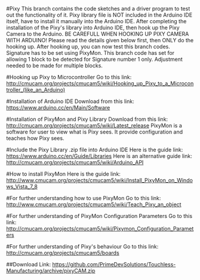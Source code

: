 #Pixy
This branch contains the code sketches and a driver program to test out the functionality of it.
Pixy library file is NOT included in the Arduino IDE itself, have to install it manually into the Arduino IDE.
After completing the installation of the Pixy's library into Arduino IDE, then hook up the Pixy Camera to the Arduino.
BE CAREFULL WHEN HOOKING UP PIXY CAMERA WITH ARDUINO! Please read the details given below first, then ONLY do the hooking up.
After hooking up, you can now test this branch codes. 
Signature has to be set using PixyMon. This branch code has set for allowing 1 block to be detected for Signature number 1 only. Adjustment needed to be made for multiple blocks.

#Hooking up Pixy to Microcontroller
Go to this link: http://cmucam.org/projects/cmucam5/wiki/Hooking_up_Pixy_to_a_Microcontroller_(like_an_Arduino)

#Installation of Arduino IDE
Download from this link: https://www.arduino.cc/en/Main/Software

#Installation of PixyMon and Pixy Library
Download from this link: http://cmucam.org/projects/cmucam5/wiki/Latest_release
PixyMon is a software for user to view what is Pixy sees. It provide configuration and teaches how Pixy sees.

#Include the Pixy Library .zip file into Arduino IDE
Here is the guide link: https://www.arduino.cc/en/Guide/Libraries
Here is an alternative guide link: http://cmucam.org/projects/cmucam5/wiki/Arduino_API

#How to install PixyMon
Here is the guide link: http://www.cmucam.org/projects/cmucam5/wiki/Install_PixyMon_on_Windows_Vista_7_8

#For further understanding how to use PixyMon
Go to this link: http://www.cmucam.org/projects/cmucam5/wiki/Teach_Pixy_an_object

#For further understanding of PixyMon Configuration Parameters
Go to this link: http://cmucam.org/projects/cmucam5/wiki/Pixymon_Configuration_Parameters

#For further understanding of Pixy's behaviour
Go to this link: http://cmucam.org/projects/cmucam5/boards

##Download
Link: https://github.com/PrimeDevSolutions/Touchless-Manufacturing/archive/pixyCAM.zip
